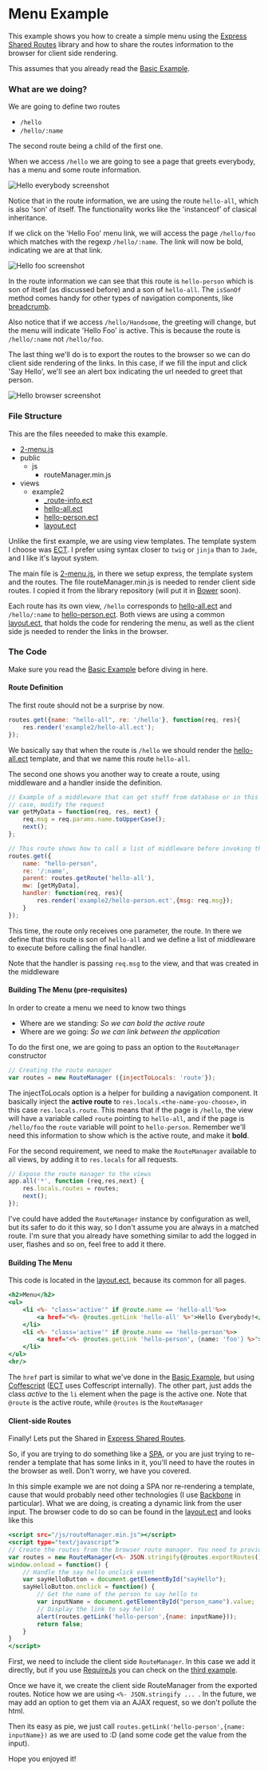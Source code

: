 # Menu Example

This example shows you how to create a simple menu using the [Express Shared Routes](https://github.com/hrajchert/express-shared-routes) library and how to share the routes information to the browser for client side rendering.

This assumes that you already read the [Basic Example](1-basic.md).

### What are we doing?
We are going to define two routes

* `/hello`
* `/hello/:name`

The second route being a child of the first one.

When we access `/hello` we are going to see a page that greets everybody, has a menu and some route information.

![Hello everybody screenshot](2-menu-1-hello-all.png)

Notice that in the route information, we are using the route `hello-all`, which is also 'son' of itself. The functionality
works like the 'instanceof' of clasical inheritance.

If we click on the 'Hello Foo' menu link, we will access the page `/hello/foo` which matches with the regexp `/hello/:name`. The link will now be bold, indicating we are at that link.

![Hello foo screenshot](2-menu-2-hello-foo.png)

In the route information we can see that this route is `hello-person` which is son of itself (as discussed before) and a son of `hello-all`. The `isSonOf` method comes handy for other types of navigation components, like [breadcrumb](4-breadcrumb.md).

Also notice that if we access `/hello/Handsome`, the greeting will change, but the menu will indicate 'Hello Foo' is active. This is because the route is `/hello/:name` not `/hello/foo`.

The last thing we'll do is to export the routes to the browser so we can do client side rendering of the links. In this case, if we
fill the input and click 'Say Hello', we'll see an alert box indicating the url needed to greet that person.

![Hello browser screenshot](2-menu-3-hello-browser.png)

### File Structure

This are the files neeeded to make this example.

* [2-menu.js](../2-menu.js)
* public
   * js
      * routeManager.min.js
* views
   * example2
      * [_route-info.ect](../views/example2/_route-info.ect)
      * [hello-all.ect](../views/example2/hello-all.ect)
      * [hello-person.ect](../views/example2/hello-person.ect)
      * [layout.ect](../views/example2/layout.ect)

Unlike the first example, we are using view templates. The template system I choose was [ECT](http://ectjs.com/). I prefer using syntax closer to `twig` or `jinja` than to `Jade`, and I like it's layout system.

The main file is [2-menu.js](../2-menu.js), in there we setup express, the template system and the routes. The file routeManager.min.js is needed to render client side routes. I copied it from the library repository (will put it in [Bower](http://bower.io/) soon).

Each route has its own view, `/hello` corresponds to [hello-all.ect](../views/example2/hello-all.ect) and `/hello/:name` to [hello-person.ect](../views/example2/hello-person.ect). Both views are using a common [layout.ect](../views/example2/layout.ect), that holds the code for rendering the menu, as well as the client side js needed to render the links in the browser.

### The Code

Make sure you read the [Basic Example](1-basic.md) before diving in here.

#### Route Definition

The first route should not be a surprise by now.

```js
routes.get({name: "hello-all", re: '/hello'}, function(req, res){
    res.render('example2/hello-all.ect');
});
```

We basically say that when the route is `/hello` we should render the [hello-all.ect](../views/example2/hello-all.ect) template, and that we name this route `hello-all`.

The second one shows you another way to create a route, using middleware and a handler inside the definition.

```js
// Example of a middleware that can get stuff from database or in this
// case, modify the request
var getMyData = function(req, res, next) {
    req.msg = req.params.name.toUpperCase();
    next();
};

// This route shows how to call a list of middleware before invoking the handler
routes.get({
    name: "hello-person",
    re: '/:name',
    parent: routes.getRoute('hello-all'),
    mw: [getMyData],
    handler: function(req, res){
        res.render('example2/hello-person.ect',{msg: req.msg});
    }
});
```

This time, the route only receives one parameter, the route. In there we define that this route is son of `hello-all` and we define a list of middleware to execute before calling the final handler.

Note that the handler is passing `req.msg` to the view, and that was created in the middleware


#### Building The Menu (pre-requisites)

In order to create a menu we need to know two things

* Where are we standing: <i>So we can bold the active route</i>
* Where are we going: <i>So we can link between the application</i>

To do the first one, we are going to pass an option to the `RouteManager` constructor

```js
// Creating the route manager
var routes = new RouteManager ({injectToLocals: 'route'});
```

The injectToLocals option is a helper for building a navigation component. It basically inject the <b>active route</b> to `res.locals.<the-name-you-choose>`, in this case `res.locals.route`. This means that if the page is `/hello`, the view will have a variable called `route` pointing to `hello-all`, and if the page is `/hello/foo` the `route` variable will point to `hello-person`. Remember we'll need this information to show which is the active route, and make it <b>bold</b>.

For the second requirement, we need to make the `RouteManager` available to all views, by adding it to `res.locals` for all requests.

```js
// Expose the route manager to the views
app.all('*', function (req,res,next) {
    res.locals.routes = routes;
    next();
});
```

I've could have added the `RouteManager` instance by configuration as well, but its safer to do it this way, so I don't assume you are always in a matched route. I'm sure that you already have something similar to add the logged in user, flashes and so on, feel free to add it there.

#### Building The Menu

This code is located in the [layout.ect](../views/example2/layout.ect), because its common for all pages.

```rhtml
<h2>Menu</h2>
<ul>
    <li <%- "class='active'" if @route.name == 'hello-all'%>>
        <a href="<%- @routes.getLink 'hello-all' %>">Hello Everybody!</a>
    </li>
    <li <%- "class='active'" if @route.name == 'hello-person'%>>
        <a href="<%- @routes.getLink 'hello-person', {name: 'foo'} %>">Hello Foo</a>
    </li>
</ul>
<hr/>
```

The `href` part is similar to what we've done in the [Basic Example](1-basic.md), but using [Coffescript](http://coffeescript.org/) ([ECT](http://ectjs.com/) uses Coffescript internally). The other part, just adds the class <i>active</i> to the `li` element when the page is the active one. Note that `@route` is the active route, while `@routes` is the `RouteManager`


#### Client-side Routes

Finally! Lets put the Shared in [Express Shared Routes](https://github.com/hrajchert/express-shared-routes).

So, if you are trying to do something like a [SPA](http://en.wikipedia.org/wiki/Single-page_application), or you are just trying to re-render a template that has some links in it, you'll need to have the routes in the browser as well. Don't worry, we have you covered.

In this simple example we are not doing a SPA nor re-rendering a template, cause that would probably need other technologies (I use [Backbone](http://backbonejs.org/) in particular). What we are doing, is creating a dynamic link from the user input. The browser code to do so can be found in the [layout.ect](../views/example2/layout.ect) and looks like this

```rhtml
<script src="/js/routeManager.min.js"></script>
<script type="text/javascript">
// Create the routes from the browser route manager. You need to provide the exported routes!
var routes = new RouteManager(<%- JSON.stringify(@routes.exportRoutes()) %>);
window.onload = function() {
    // Handle the say hello onclick event
    var sayHelloButton = document.getElementById("sayHello");
    sayHelloButton.onclick = function() {
        // Get the name of the person to say hello to
        var inputName = document.getElementById("person_name").value;
        // Display the link to say hello!
        alert(routes.getLink('hello-person',{name: inputName}));
        return false;
    }
}
</script>
```

First, we need to include the client side `RouteManager`. In this case we add it directly, but if you use [RequireJs](http://requirejs.org/) you can check on the [third example](3-menu-requirejs.md).

Once we have it, we create the client side RouteManager from the exported routes. Notice how we are using `<%- JSON.stringify ... `. In the future, we may add an option to get them via an AJAX request, so we don't pollute the html.

Then its easy as pie, we just call `routes.getLink('hello-person',{name: inputName})` as we are used to :D (and some code get the value from the input).

Hope you enjoyed it!



